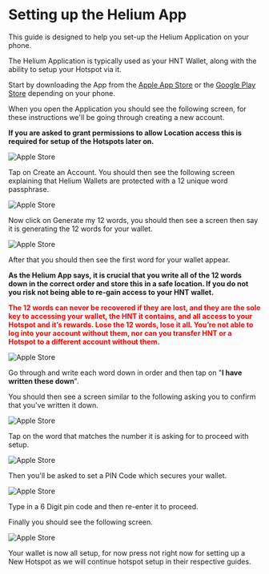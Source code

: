 # Setting up the Helium App

This guide is designed to help you set-up the Helium Application on your phone.

The Helium Application is typically used as your HNT Wallet, along with the ability to setup your Hotspot via it.

Start by downloading the App from the [Apple App Store](https://apps.apple.com/us/app/helium-hotspot/id1450463605) or the [Google Play Store](https://play.google.com/store/apps/details?id=com.helium.wallet) depending on your phone.

When you open the Application you should see the following screen, for these instructions we'll be going through creating a new account.

**If you are asked to grant permissions to allow Location access this is required for setup of the Hotspots later on.**

![Apple Store](../media/screenshots/heliumappSetup/01.png  ':size=350')

Tap on Create an Account. You should then see the following screen explaining that Helium Wallets are protected with a 12 unique word passphrase.

![Apple Store](../media/screenshots/heliumappSetup/02.png  ':size=350')

Now click on Generate my 12 words, you should then see a screen then say it is generating the 12 words for your wallet.

![Apple Store](../media/screenshots/heliumappSetup/03.png   ':size=350')

After that you should then see the first word for your wallet appear.

**As the Helium App says, it is crucial that you write all of the 12 words down in the correct order and store this in a safe location. If you do not you risk not being able to re-gain access to your HNT wallet.**

**<span style="color:red"> The 12 words can never be recovered if they are lost, and they are the sole key to accessing your wallet, the HNT it contains, and all access to your Hotspot and it’s rewards. Lose the 12 words, lose it all. You’re not able to log into your account without them, nor can you transfer HNT or a Hotspot to a different account without them.</span>**

![Apple Store](../media/screenshots/heliumappSetup/04.png  ':size=350')
 

Go through and write each word down in order and then tap on "**I have written these down**".

You should then see a screen similar to the following asking you to confirm that you've written it down.

![Apple Store](../media/screenshots/heliumappSetup/05.png   ':size=350')

Tap on the word that matches the number it is asking for to proceed with setup.

![Apple Store](../media/screenshots/heliumappSetup/06.png   ':size=350')

Then you'll be asked to set a PIN Code which secures your wallet.

![Apple Store](../media/screenshots/heliumappSetup/07.png  ':size=350')


Type in a 6 Digit pin code and then re-enter it to proceed.

Finally you should see the following screen.

![Apple Store](../media/screenshots/heliumappSetup/08.png  ':size=350')


Your wallet is now all setup, for now press not right now for setting up a New Hotspot as we will continue hotspot setup in their respective guides.
